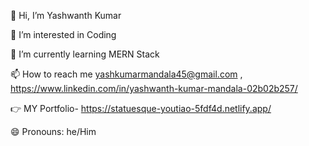 
👋 Hi, I’m Yashwanth Kumar

👀 I’m interested in Coding

🌱 I’m currently learning MERN Stack

📫 How to reach me yashkumarmandala45@gmail.com , https://www.linkedin.com/in/yashwanth-kumar-mandala-02b02b257/

👉 MY Portfolio-  https://statuesque-youtiao-5fdf4d.netlify.app/

😄 Pronouns: he/Him

<!--
**Yashwanthkumar-45/Yashwanthkumar-45** is a ✨ _special_ ✨ repository because its `README.md` (this file) appears on your GitHub profile.

Here are some ideas to get you started:

- 🔭 I’m currently working on ...
- 🌱 I’m currently learning ...
- 👯 I’m looking to collaborate on ...
- 🤔 I’m looking for help with ...
- 💬 Ask me about ...
- 📫 How to reach me: ...
- 😄 Pronouns: ...
- ⚡ Fun fact: ...
-->
